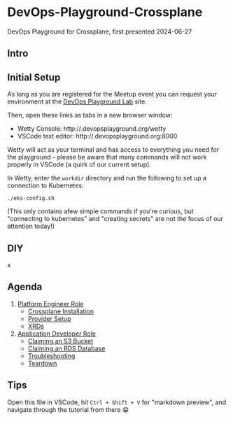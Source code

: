 # DevOps-Playground-Crossplane

DevOps Playground for Crossplane, first presented 2024-06-27

## Intro

## Initial Setup

As long as you are registered for the Meetup event you can request your environment at the [DevOps Playground Lab](lab.devopsplayground.org) site.

Then, open these links as tabs in a new browser window:

- Wetty Console: http://<your-panda>.devopsplayground.org/wetty
- VSCode text editor: http://<your-panda>.devopsplayground.org:8000

Wetty will act as your terminal and has access to everything you need for the playground - please be aware that many commands will not work properly in VSCode (a quirk of our current setup).

In Wetty, enter the `workdir` directory and run the following to set up a connection to Kubernetes:

```shell
./eks-config.sh
```

(This only contains afew simple commands if you're curious, but "connecting to kubernetes" and "creating secrets" are not the focus of our attention today!)

## DIY

x

## Agenda

1. [Platform Engineer Role](1-platform-engineer/README)
    - [Crossplane Installation](1-platform-engineer/1a-crossplane-install/README)
    - [Provider Setup](1-platform-engineer/1b-providers/README)
    - [XRDs](1-platform-engineer/1c-xrds/README)
2. [Application Developer Role](2-application-developer/README)
    - [Claiming an S3 Bucket](2-application-developer/2a-s3/README)
    - [Claiming an RDS Database](2-application-developer/2b-rds/README)
    - [Troubleshooting](2-application-developer/2c-troubleshooting/README)
    - [Teardown](2-application-developer/2d-teardown/README)

## Tips

Open this file in VSCode, hit `Ctrl + Shift + V` for "markdown preview", and navigate through the tutorial from there 😁
